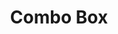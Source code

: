 ---
layout: layouts/right
title: Combo Box
tags: patterns
summary:

include: "{% include 'patterns/combo-box/combo-box.md' %}"
---